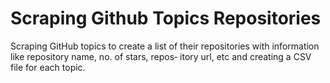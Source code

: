 #  Scraping Github Topics Repositories
Scraping GitHub topics to create a list of their repositories
with information like repository name, no. of stars, repos‐
itory url, etc and creating a CSV file for each topic.
